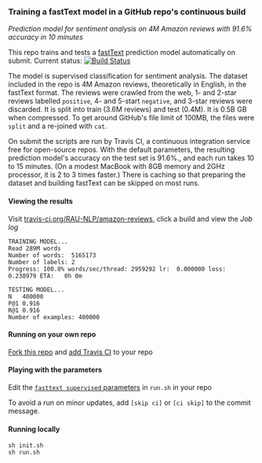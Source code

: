 
### Training a fastText model in a GitHub repo's continuous build
*Prediction model for sentiment analysis on 4M Amazon reviews with 91.6% accuracy in 10 minutes*  

This repo trains and tests a [fastText](https://github.com/facebookresearch/fastText) prediction model automatically on submit.  Current status: [![Build Status](https://travis-ci.org/RAU-NLP/amazon-reviews.png)](https://travis-ci.org/RAU-NLP/amazon-reviews)

The model is supervised classification for sentiment analysis.  The dataset included in the repo is 4M Amazon reviews, theoretically in English, in the fastText format.  The reviews were crawled from the web, 1- and 2-star reviews labelled `positive`, 4- and 5-start `negative`, and 3-star reviews were discarded.  It is split into train (3.6M reviews) and test (0.4M).  It is 0.5B GB when compressed.  To get around GitHub's file limit of 100MB, the files were `split` and a re-joined with `cat`.

On submit the scripts are run by Travis CI, a continuous integration service free for open-source repos.  With the default parameters, the resulting prediction model's accuracy on the test set is 91.6%., and each run takes 10 to 15 minutes.  (On a modest MacBook with 8GB memory and 2GHz processor, it is 2 to 3 times faster.)  There is caching so that preparing the dataset and building fastText can be skipped on most runs.

#### Viewing the results

Visit [travis-ci.org/RAU-NLP/amazon-reviews](https://travis-ci.org/RAU-NLP/amazon-reviews/builds), click a build and view the *Job log*
```
TRAINING MODEL...
Read 289M words
Number of words:  5165173
Number of labels: 2
Progress: 100.0% words/sec/thread: 2959292 lr:  0.000000 loss:  0.238979 ETA:   0h 0m

TESTING MODEL...
N	400000
P@1	0.916
R@1	0.916
Number of examples: 400000
```

#### Running on your own repo

[Fork this repo](https://github.com/RAU-NLP/amazon-reviews/fork) and [add Travis CI](https://docs.travis-ci.com/user/getting-started/) to your repo

#### Playing with the parameters

Edit the [`fasttext supervised` parameters](https://github.com/facebookresearch/fastText#full-documentation) in `run.sh` in your repo

To avoid a run on minor updates, add `[skip ci]` or `[ci skip]` to the commit message.

#### Running locally

```
sh init.sh
sh run.sh
```
